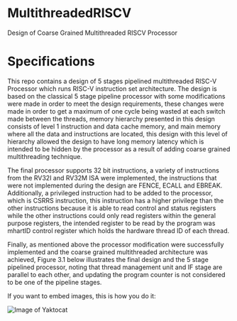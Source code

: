 # MultithreadedRISCV
Design of Coarse Grained Multithreaded RISCV Processor

# Specifications 

This repo contains a design of 5 stages pipelined multithreaded RISC-V Processor which runs RISC-V instruction set architecture. The design is based on the classical 5 stage pipeline processor with some modifications were made in order to meet the design requirements,  these changes were made in order to get a maximum of one cycle being wasted at each switch made between the threads, memory hierarchy presented in this design consists of level 1 instruction and data cache memory, and main memory where all the data and instructions are located, this design with this level of hierarchy allowed the design to have long memory latency which is intended to be hidden by the processor as a result of adding coarse grained multithreading technique. 

 

The final processor supports 32 bit instructions, a variety of instructions from the RV32I and RV32M ISA were implemented, the instructions that were not implemented during the design are FENCE, ECALL and EBREAK. Additionally, a privileged instruction had to be added to the processor, which is CSRRS instruction, this instruction has a higher privilege than the other instructions because it is able to read control and status registers while the other instructions could only read registers within the general purpose registers, the intended register to be read by the program was mhartID control register which holds the hardware thread ID of each thread. 

Finally, as mentioned above the processor modification were successfully implemented and the coarse grained multithreaded architecture was achieved, Figure 3.1 below illustrates the final design and the 5 stage pipelined processor, noting that thread management unit and IF stage are parallel to each other, and updating the program counter is not considered to be one of the pipeline stages. 

If you want to embed images, this is how you do it:

![Image of Yaktocat](https://octodex.github.com/images/yaktocat.png)

